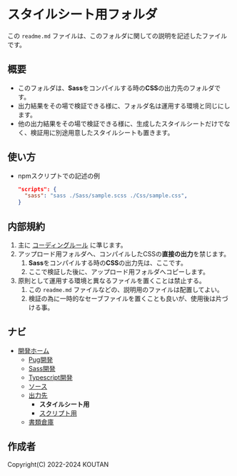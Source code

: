 # スタイルシート用フォルダ

この `readme.md` ファイルは、このフォルダに関しての説明を記述したファイルです。

## 概要

- このフォルダは、**Sass**をコンパイルする時の**CSS**の出力先のフォルダです。
- 出力結果をその場で検証できる様に、フォルダ名は運用する環境と同じにします。
- 他の出力結果をその場で検証できる様に、生成したスタイルシートだけでなく、検証用に別途用意したスタイルシートも置きます。

## 使い方

- npmスクリプトでの記述の例

    ```JSON:package.json
    "scripts": {
      "sass": "sass ./Sass/sample.scss ./Css/sample.css",
    }
    ```

## 内部規約

1. 主に [コーディングルール](../../Document/codingrules.md) に準じます。
2. アップロード用フォルダへ、コンパイルしたCSSの**直接の出力**を禁じます。
    1. **Sass**をコンパイルする時の**CSS**の出力先は、ここです。
    2. ここで検証した後に、アップロード用フォルダへコピーします。
3. 原則として運用する環境と異なるファイルを置くことは禁止する。
    1. この `readme.md` ファイルなどの、説明用のファイルは配置してよい。
    2. 検証の為に一時的なセーブファイルを置くことも良いが、使用後は片づける事。

## ナビ

- [開発ホーム](../README.md)
  - [Pug開発](../../Pug/README.md)
  - [Sass開発](../../Sass/README.md)
  - [Typescript開発](../../Typescript/README.md)
  - [ソース](../../Src/README.md)
  - [出力先](../README.md)
    - **スタイルシート用**
    - [スクリプト用](../Js/README.md)
  - [書類倉庫](../../Document/README.md)

## 作成者

Copyright(C) 2022-2024 KOUTAN
